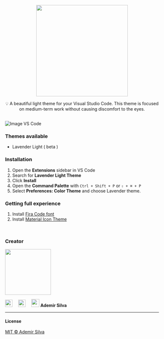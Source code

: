 <!-- # <center style="color: #726781;">LAVENDER LIGHT THEME</center> -->

<center><img src="https://i.imgur.com/FeBUGZ4.png" style="width: 300px; padding-bottom: 15px;" /></center>
<div style="text-align: center">💡 A beautiful light theme for your Visual Studio Code. This theme is focused on medium-term work without causing discomfort to the eyes.</div>
<br>


![Image VS Code](https://i.imgur.com/XAZsbcS.png)


### Themes available
- Lavender Light ( beta )

<!-- > - Lavender Dark
> - Lavender High Contrast -->



### Installation
1. Open the **Extensions** sidebar in VS Code
2. Search for **Lavender Light Theme**
3. Click **Install**
4. Open the **Command Palette** with `Ctrl + Shift + P` or `⇧ + ⌘ + P`
5. Select **Preferences: Color Theme** and choose Lavender theme.

### Getting full experience
1. Install [Fira Code font](https://github.com/tonsky/FiraCode/wiki/VS-Code-Instructions)
2. Install [Material Icon Theme](https://marketplace.visualstudio.com/items?itemName%253DPKief.material-icon-theme)
<br>

### Creator
<img src="https://i.imgur.com/Hfknxd6.png" style="width: 150px"/>

[<img src="https://cdn.icon-icons.com/icons2/836/PNG/32/Github_icon-icons.com_66788.png" style="width: 24px; padding-right: 15px;"/>](https://github.com/demirsillva)  [<img src="https://cdn.icon-icons.com/icons2/805/PNG/32/linkedin_icon-icons.com_65929.png" style="width: 24px; padding-right: 15px;"/>](https://www.linkedin.com/in/demirsillva) [<img src="https://cdn.icon-icons.com/icons2/2018/PNG/32/friends_link_send_share_icon_123622.png" style="width: 26px;"/>](https://ademirsilva.vercel.app/)
**Ademir Silva**

---
#### License
[MIT © Ademir Silva](https://github.com/demirsillva/lavender-theme/blob/main/LICENSE)